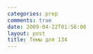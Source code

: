 ```yaml
---
categories: prep
comments: true
date: 2009-04-22T01:56:00
layout: post
title: Темы для 134
---
```


